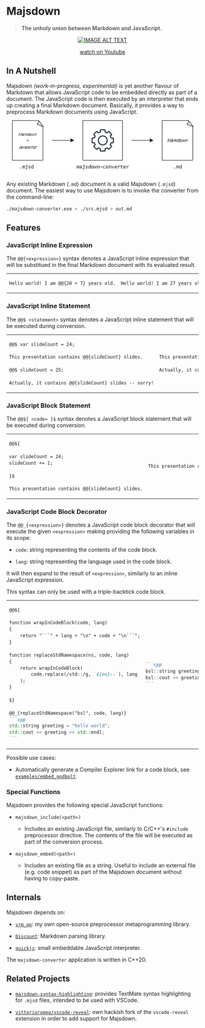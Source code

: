 # Majsdown

> **The unholy union between Markdown and JavaScript.**

<div align="center">
  <a href="https://www.youtube.com/watch?v=IbMKlyoo_eA"><img src="https://img.youtube.com/vi/IbMKlyoo_eA/0.jpg" alt="IMAGE ALT TEXT"></a>
  <a href="https://www.youtube.com/watch?v=IbMKlyoo_eA"><p>watch on Youtube</p></a>
</div>

## In A Nutshell

Majsdown *(work-in-progress, experimental)* is yet another flavour of Markdown that allows JavaScript code to be embedded directly as part of a document. The JavaScript code is then executed by an interpreter that ends up creating a final Markdown document. Basically, it provides a way to preprocess Markdown documents using JavaScript.

<div align="center">

![](./misc/diagram0.png)

</div>

Any existing Markdown (`.md`) document is a valid Majsdown (`.mjsd`) document. The easiest way to use Majsdown is to invoke the converter from the command-line:

```bash
./majsdown-converter.exe < ./src.mjsd > out.md
```

## Features

### JavaScript Inline Expression

The `@@{<expression>}` syntax denotes a JavaScript inline expression that will be substitued in the final Markdown document with its evaluated result.

<table>
<tr>
<td>

```markdown
Hello world! I am @@{20 + 7} years old.
```

</td>
<td>

```markdown
Hello world! I am 27 years old.
```

</td>
</tr>
</table>

### JavaScript Inline Statement

The `@@$ <statement>` syntax denotes a JavaScript inline statement that will be executed during conversion.

<table>
<tr>
<td>

```markdown
@@$ var slideCount = 24;

This presentation contains @@{slideCount} slides.

@@$ slideCount = 25;

Actually, it contains @@{slideCount} slides -- sorry!
```

</td>
<td>

```markdown
This presentation contains 24 slides.

Actually, it contains 25 slides -- sorry!
```

</td>
</tr>
</table>

### JavaScript Block Statement

The `@@${ <code> }$` syntax denotes a JavaScript block statement that will be executed during conversion.

<table>
<tr>
<td>

```markdown
@@${

var slideCount = 24;
slideCount += 1;

}$

This presentation contains @@{slideCount} slides.
```

</td>
<td>

```markdown
This presentation contains 25 slides.
```

</td>
</tr>
</table>

### JavaScript Code Block Decorator

The `@@_{<expression>}` denotes a JavaScript code block decorator that will execute the given `<expression>` making providing the following variables in its scope:

- `code`: string representing the contents of the code block.

- `lang`: string representing the language used in the code block.

It will then expand to the result of `<expression>`, similarly to an inline JavaScript expression.

This syntax can only be used with a triple-backtick code block.

<table>
<tr>
<td>

``````markdown
@@${

function wrapInCodeBlock(code, lang)
{
    return "```" + lang + "\n" + code + "\n```";
}

function replaceStdNamespace(ns, code, lang)
{
    return wrapInCodeBlock(
        code.replace(/std::/g, `${ns}::`), lang
    );
}

$}

@@_{replaceStdNamespace("bsl", code, lang)}
```cpp
std::string greeting = "hello world";
std::cout << greeting << std::endl;
```

``````

</td>
<td>

``````markdown
```cpp
bsl::string greeting = "hello world";
bsl::cout << greeting << bsl::endl;
```
``````

</td>
</tr>
</table>

Possible use cases:

- Automatically generate a Compiler Explorer link for a code block, see [`examples/embed_godbolt`](./examples/embed_godbolt).


### Special Functions

Majsdown provides the following special JavaScript functions:

- `majsdown_include(<path>)`
  - Includes an existing JavaScript file, similarly to C/C++'s `#include` preprocessor directive. The contents of the file will be executed as part of the conversion process.

- `majsdown_embed(<path>)`
  - Includes an existing file as a string. Useful to include an external file (e.g. code snippet) as part of the Majsdown document without having to copy-paste.

## Internals

Majsdown depends on:

- [`vrm_pp`](https://github.com/vittorioromeo/vrm_pp): my own open-source preprocessor metaprogramming library.

- [`Discount`](https://github.com/Orc/discount): Markdown parsing library.

- [`quickjs`](https://github.com/vittorioromeo/quickjs): small embeddable JavaScript interpreter.

The `majsdown-converter` application is written in C++20.

## Related Projects

- [`majsdown-syntax-highlighting`](https://github.com/vittorioromeo/majsdown-syntax-highlighting): provides TextMate syntax highlighting for `.mjsd` files, intended to be used with VSCode.

- [`vittorioromeo/vscode-reveal`](https://github.com/vittorioromeo/vscode-reveal): own hackish fork of the `vscode-reveal` extension in order to add support for Majsdown.
